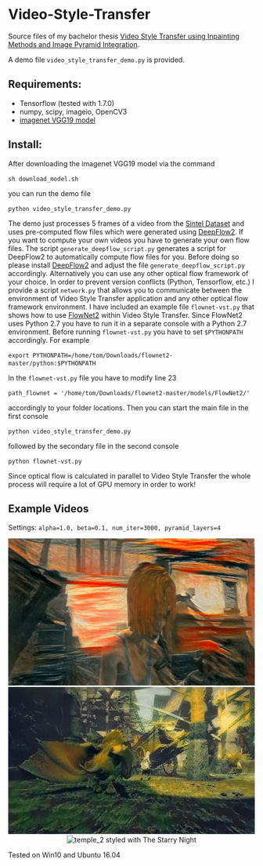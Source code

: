 # Video-Style-Transfer

Source files of my bachelor thesis [Video Style Transfer using Inpainting Methods and Image Pyramid Integration](https://drive.google.com/file/d/1QQagN_zXJtM9H5nvw-QPY6X8YsyLDJQJ/view?usp=sharing).

A demo file `video_style_transfer_demo.py` is provided.

## Requirements:
* Tensorflow (tested with 1.7.0)
* numpy, scipy, imageio, OpenCV3
* [imagenet VGG19 model](http://www.vlfeat.org/matconvnet/models/imagenet-vgg-verydeep-19.mat)

## Install:
After downloading the imagenet VGG19 model via the command 

    sh download_model.sh

you can run the demo file

    python video_style_transfer_demo.py

The demo just processes 5 frames of a video from the [Sintel Dataset](http://sintel.is.tue.mpg.de/) and uses pre-computed flow files which were generated using [DeepFlow2](https://thoth.inrialpes.fr/src/deepflow/).
If you want to compute your own videos you have to generate your own flow files. The script `generate_deepflow_script.py` generates a script for DeepFlow2 to automatically compute flow files for you. Before doing so please install [DeepFlow2](https://thoth.inrialpes.fr/src/deepflow/) and adjust the file `generate_deepflow_script.py` accordingly.
Alternatively you can use any other optical flow framework of your choice. In order to prevent version conflicts (Python, Tensorflow, etc.) I provide a script `network.py` that allows you to communicate between the environment of Video Style Transfer application and any other optical flow framework environment.
I have included an example file `flownet-vst.py` that shows how to use [FlowNet2](https://github.com/lmb-freiburg/flownet2) within Video Style Transfer. Since FlowNet2 uses Python 2.7 you have to run it in a separate console with a Python 2.7 environment. Before running `flownet-vst.py` you have to set `$PYTHONPATH` accordingly. For example

    export PYTHONPATH=/home/tom/Downloads/flownet2-master/python:$PYTHONPATH

In the `flownet-vst.py` file you have to modify line 23

    path_flownet = '/home/tom/Downloads/flownet2-master/models/FlowNet2/'

accordingly to your folder locations. Then you can start the main file in the first console

    python video_style_transfer_demo.py

followed by the secondary file in the second console

    python flownet-vst.py

Since optical flow is calculated in parallel to Video Style Transfer the whole process will require a lot of GPU memory in order to work!

## Example Videos
Settings: `alpha=1.0, beta=0.1, num_iter=3000, pyramid_layers=4`
<div align = 'center'>
<img src = 'examples/alley_1.gif' alt = 'alley_1 styled with The Scream' width = '686px' height = '300px'>
</div>
<div align = 'center'>
<img src = 'examples/market_6.gif' alt = 'market_6 styled with The Shipwreck of the Minotaur' width = '686px' height = '300px'>
</div>
<div align = 'center'>
<img src = 'examples/temple_2.gif' alt = 'temple_2 styled with The Starry Night' width = '686px' height = '300px'>
</div>

Tested on Win10 and Ubuntu 16.04

